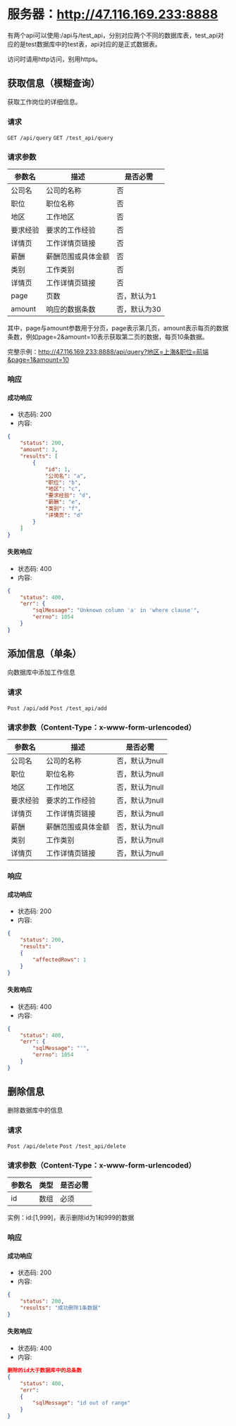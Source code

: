 # 服务器：http://47.116.169.233:8888
有两个api可以使用:/api与/test_api，分别对应两个不同的数据库表，test_api对应的是test数据库中的test表，api对应的是正式数据表。

访问时请用http访问，别用https。

## 获取信息（模糊查询）
获取工作岗位的详细信息。
### 请求
`GET /api/query`
`GET /test_api/query`
### 请求参数
| 参数名    |  描述               | 是否必需 |
| --------- |  -----------------| -------- |
| 公司名    | 公司的名称         | 否       |
| 职位      | 职位名称           | 否       |
| 地区      | 工作地区           | 否       |
| 要求经验  | 要求的工作经验      | 否       |
| 详情页    | 工作详情页链接      | 否       |
| 薪酬      | 薪酬范围或具体金额  | 否       |
| 类别      | 工作类别           | 否       |
| 详情页    | 工作详情页链接      | 否       |
| page      | 页数              | 否，默认为1|
| amount    | 响应的数据条数     | 否，默认为30|

其中，page与amount参数用于分页，page表示第几页，amount表示每页的数据条数，例如page=2&amount=10表示获取第二页的数据，每页10条数据。

完整示例：http://47.116.169.233:8888/api/query?地区=上海&职位=前端&page=1&amount=10
### 响应
#### 成功响应
- 状态码: 200
- 内容:
```json
{
    "status": 200,
    "amount": 3,
    "results": [
        {
            "id": 1,
            "公司名": "a",
            "职位": "b",
            "地区": "c",
            "要求经验": "d",
            "薪酬": "e",
            "类别": "f",
            "详情页": "d"
        }
    ]
}
```
#### 失败响应
- 状态码: 400
- 内容:
```json
{
    "status": 400,
    "err": {
        "sqlMessage": "Unknown column 'a' in 'where clause'",
        "errno": 1054
    }
}
```


## 添加信息（单条）
向数据库中添加工作信息
### 请求
`Post /api/add`
`Post /test_api/add`
### 请求参数（Content-Type：x-www-form-urlencoded）
| 参数名    |  描述               | 是否必需 |
| --------- |  -----------------| -------- |
| 公司名    | 公司的名称         | 否，默认为null       |
| 职位      | 职位名称           | 否，默认为null        |
| 地区      | 工作地区           | 否，默认为null        |
| 要求经验  | 要求的工作经验      | 否，默认为null        |
| 详情页    | 工作详情页链接      | 否，默认为null        |
| 薪酬      | 薪酬范围或具体金额  | 否，默认为null        |
| 类别      | 工作类别           | 否，默认为null        |
| 详情页    | 工作详情页链接      | 否，默认为null        |


### 响应
#### 成功响应
- 状态码: 200
- 内容:
```json
{
    "status": 200,
    "results": 
    {
        "affectedRows": 1
    }
}
```
#### 失败响应
- 状态码: 400
- 内容:
```json
{
    "status": 400,
    "err": {
        "sqlMessage": "'",
        "errno": 1054
    }
}
```


## 删除信息
删除数据库中的信息
### 请求
`Post /api/delete`
`Post /test_api/delete`
### 请求参数（Content-Type：x-www-form-urlencoded）
| 参数名    |  类型        | 是否必需 |
| --------- |  ------------| -------- |
| id    | 数组        | 必须      |

实例：id:[1,999]，表示删除id为1和999的数据

### 响应
#### 成功响应
- 状态码: 200
- 内容:
```json
{
    "status": 200,
    "results": "成功删除1条数据"
}
```
#### 失败响应
- 状态码: 400
- 内容:
```json
删除的id大于数据库中的总条数
{
    "status": 400,
    "err": 
    {
        "sqlMessage": "id out of range"
    }
}
```